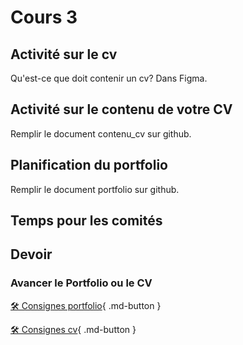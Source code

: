 # Cours 3

## Activité sur le cv 
Qu'est-ce que doit contenir un cv? Dans Figma.    

## Activité sur le contenu de votre CV
Remplir le document contenu_cv sur github.

## Planification du portfolio
Remplir le document portfolio sur github.

## Temps pour les comités


## Devoir     
### Avancer le Portfolio ou le CV    
[🛠️ Consignes portfolio](./stages/portfolio.md){ .md-button }        

[🛠️ Consignes cv](./stages/cv.md){ .md-button }     
 
